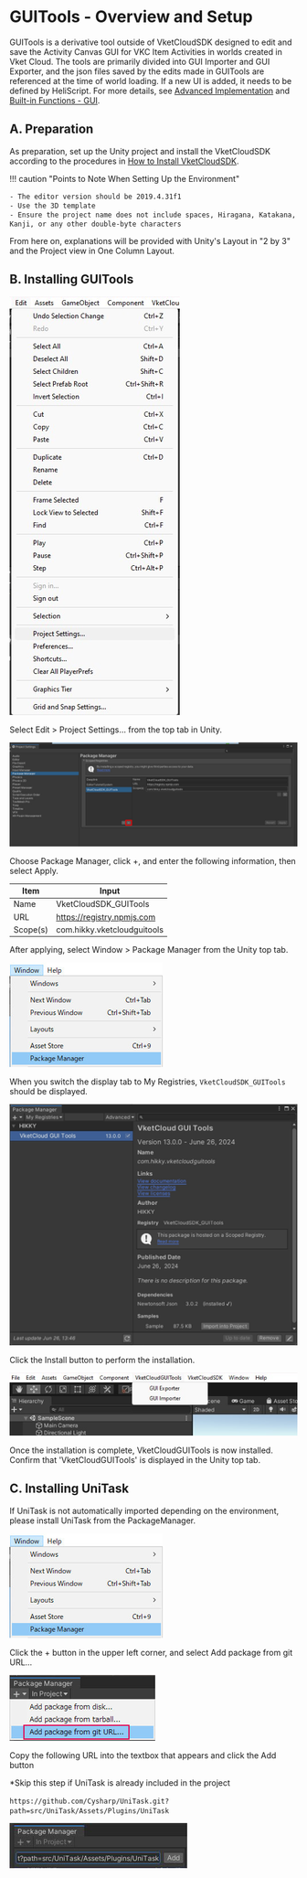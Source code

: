 # GUITools - Overview and Setup

GUITools is a derivative tool outside of VketCloudSDK designed to edit and save the Activity Canvas GUI for VKC Item Activities in worlds created in Vket Cloud. The tools are primarily divided into GUI Importer and GUI Exporter, and the json files saved by the edits made in GUITools are referenced at the time of world loading. If a new UI is added, it needs to be defined by HeliScript. For more details, see [Advanced Implementation](AdvancedUse.md) and [Built-in Functions - GUI](../hs/hs_system_function_gui.md).

## A. Preparation

As preparation, set up the Unity project and install the VketCloudSDK according to the procedures in [How to Install VketCloudSDK](../AboutVketCloudSDK/SetupSDK_external.md).

!!! caution "Points to Note When Setting Up the Environment"

    - The editor version should be 2019.4.31f1
    - Use the 3D template
    - Ensure the project name does not include spaces, Hiragana, Katakana, Kanji, or any other double-byte characters

From here on, explanations will be provided with Unity's Layout in "2 by 3" and the Project view in One Column Layout.

## B. Installing GUITools

![GUITools_Setup_01](img/GUITools_Setup_01.jpg)

Select Edit > Project Settings… from the top tab in Unity.

![GUITools_Setup_02](img/GUITools_Setup_02.jpg)

Choose Package Manager, click +, and enter the following information, then select Apply.

| Item | Input |
| ---- | ---- |
| Name | VketCloudSDK_GUITools |
| URL  | https://registry.npmjs.com |
| Scope(s) | com.hikky.vketcloudguitools |

After applying, select Window > Package Manager from the Unity top tab.

![GUITools_Setup_03](img/GUITools_Setup_03.jpg)

When you switch the display tab to My Registries, `VketCloudSDK_GUITools` should be displayed.

![GUITools_Setup_04](img/GUITools_Setup_04.jpg)

Click the Install button to perform the installation.

![GUITools_Setup_05](img/GUITools_Setup_05.jpg)

Once the installation is complete, VketCloudGUITools is now installed. Confirm that 'VketCloudGUITools' is displayed in the Unity top tab.

## C. Installing UniTask

If UniTask is not automatically imported depending on the environment, please install UniTask from the PackageManager.

![GUITools_Setup_03](img/GUITools_Setup_03.jpg)

Click the + button in the upper left corner, and select Add package from git URL…

![GUITools_Setup_06](img/GUITools_Setup_06.jpg)

Copy the following URL into the textbox that appears and click the Add button

*Skip this step if UniTask is already included in the project

`https://github.com/Cysharp/UniTask.git?path=src/UniTask/Assets/Plugins/UniTask`

![GUITools_Setup_07](img/GUITools_Setup_07.jpg)